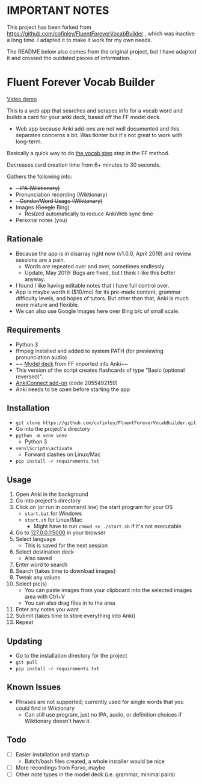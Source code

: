 # IMPORTANT NOTES

This project has been forked from https://github.com/cofinley/FluentForeverVocabBuilder , which was inactive a long time. I adapted it to make it work for my own needs.

The README below also comes from the original project, but I have adapted it and crossed the outdated pieces of information.

# Fluent Forever Vocab Builder

[Video demo](https://raw.githubusercontent.com/Jedyle/FluentForeverVocabBuilder/master/demo.mp4)

This is a web app that searches and scrapes info for a vocab word and builds a card for your anki deck, based off the FF model deck.
- Web app because Anki add-ons are not well documented and this separates concerns a bit. Was tkinter but it's not great to work with long-term.

Basically a quick way to do [the vocab step](https://blog.fluent-forever.com/simple-word-flashcards/) step in the FF method.

Decreases card creation time from 6+ minutes to 30 seconds.

Gathers the following info:
- ~~- IPA (Wiktionary)~~
- Pronunciation recording (Wiktionary)
- ~~- Gender/Word Usage (Wiktionary)~~
- Images (~~Google~~ Bing)
    - Resized automatically to reduce AnkiWeb sync time
- Personal notes (you)

## Rationale

- Because the app is in disarray right now (v1.0.0, April 2019) and review sessions are a pain.
    - Words are repeated over and over, sometimes endlessly
    - Update, May 2019: Bugs are fixed, but I think I like this better anyway.
- I found I like having editable notes that I have full control over.
- App is maybe worth it ($10/mo) for its pre-made content, grammar difficulty levels, and hopes of tutors. But other than that, Anki is much more mature and flexible.
- We can also use Google Images here over Bing b/c of small scale.

## Requirements

- Python 3
- ffmpeg installed and added to system PATH (for previewing pronunciation audio)
- ~~ [Model deck](http://www.fluent-forever.com/wp-content/uploads/2014/05/Model-Deck-May-2014.apkg) from FF imported into Anki~~
- This version of the script creates flashcards of type "Basic (optional reversed)".
- [AnkiConnect add-on](https://foosoft.net/projects/anki-connect/) (code 2055492159)
- Anki needs to be open before starting the app

## Installation

- `git clone https://github.com/cofinley/FluentForeverVocabBuilder.git`
- Go into the project's directory
- `python -m venv venv`
  - Python 3
- `venv\Scripts\activate`
  - Forward slashes on Linux/Mac
- `pip install -r requirements.txt`


## Usage

1. Open Anki in the background
1. Go into project's directory
1. Click on (or run in command line) the start program for your OS
   - `start.bat` for Windows
   - `start.sh` for Linux/Mac
      - Might have to run `chmod +x ./start.sh` if it's not executable
1. Go to [127.0.0.1:5000](127.0.0.1:5000) in your browser
1. Select language
   - This is saved for the next session
1. Select destination deck
   - Also saved
1. Enter word to search
1. Search (takes time to download images)
1. Tweak any values
1. Select pic(s)
   - You can paste images from your clipboard into the selected images area with Ctrl+V
   - You can also drag files in to the area
1. Enter any notes you want
1. Submit (takes time to store everything into Anki)
1. Repeat

## Updating

- Go to the installation directory for the project
- `git pull`
- `pip install -r requirements.txt`

## Known Issues

- Phrases are not supported; currently used for single words that you could find in Wiktionary
  - Can still use program, just no IPA, audio, or definition choices if Wiktionary doesn't have it.

## Todo

- [ ] Easier installation and startup
    - Batch/bash files created, a whole installer would be nice
- [ ] More recordings from Forvo, maybe
- [ ] Other note types in the model deck (i.e. grammar, minimal pairs)
